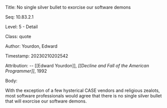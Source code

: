 Title:  No single silver bullet to exorcise our software demons

Seq:    10.83.2.1

Level:  5 - Detail

Class:  quote

Author: Yourdon, Edward

Timestamp: 20230210202542

Attribution: -- [[Edward Yourdon]], *[[Decline and Fall of the American Programmer]]*, 1992

Body:

With the exception of a few hysterical CASE vendors and religious zealots, most software professionals would agree that there is no single silver bullet that will exorcise our software demons.

